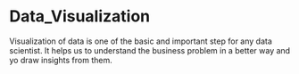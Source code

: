 # Data_Visualization
Visualization of data is one of the basic and important step for any data scientist. It helps us to understand the business problem in a better way and yo draw insights from them.
